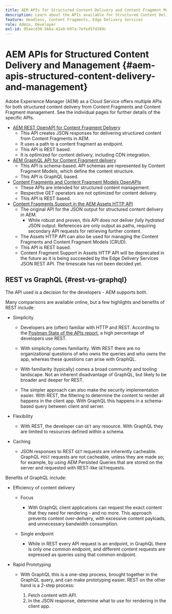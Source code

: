 ```yaml
---
title: AEM APIs for Structured Content Delivery and Content Fragment Management
description: Learn about the APIs available for Structured Content Delivery and Content Fragment Management
feature: Headless, Content Fragments, Edge Delivery Services
role: Admin, Developer
exl-id: 95aecd30-566a-42a9-b97a-7efe45fd389c
---
```

# AEM APIs for Structured Content Delivery and Management {#aem-apis-structured-content-delivery-and-management}

Adobe Experience Manager (AEM) as a Cloud Service offers multiple APIs for both structured content delivery from Content Fragments and Content Fragment management. See the individual pages for further details of the specific APIs.

* [AEM REST OpenAPI for Content Fragment Delivery](/help/headless/aem-rest-openapi-content-fragment-delivery.md )
  * This API creates JSON responses for delivering structured content from Content Fragments in AEM. 
  * It uses a path to a content fragment as endpoint. 
  * This API is REST based.
  * It is optimized for content delivery, including CDN integration. 
* [AEM GraphQL API for Content Fragment delivery](/help/headless/graphql-api/content-fragments.md)
  * This API is schema-based. API schemas are represented by Content Fragment Models, which define the content structure.
  * This API is GraphQL based.
* [Content Fragments and Content Fragment Models OpenAPIs](/help/headless/content-fragment-openapis.md)
  * These APIs are intended for structured content management. 
  * Respective GET operators are not optimized for content delivery.
  * This API is REST based. 
* [Content Fragments Support in the AEM Assets HTTP API](/help/assets/content-fragments/assets-api-content-fragments.md)
  * The original API for the JSON output for structured content delivery in AEM.  
    * While robust and proven, this API does not deliver *fully hydrated* JSON output. References are only output as paths, requiring secondary API requests for retrieving further content.
  * The Assets HTTP API can also be used for managing the Content Fragments and Content Fragment Models (CRUD).
  * This API is REST based.
  * Content Fragment Support in Assets HTTP API will be deprecated in the future as it is being succeeded by the Edge Delivery Services JSON REST API. The timescale has not been decided yet.

<!--
## JSON vs HTML {#json-vs-HTML}

The content delivery format used is driven by frontend implementation. Unstructured content/HTML for full-stack implementations, structured content/JSON for headless implementations, or a combination of both in hybrid implementations. 

Key considerations include:

* Definition
  * JSON (JavaScript Object Notation) - used to represent, access and process structured data. 
  * HTML (HyperText Markup Language) - a markup language of tags and elements in a hierarchical structure.
* Primary Purpose
  * JSON is often used for transferring structure content between the server and client app.
  * HTML is the standard markup language for creating and rendering web pages in a browser.
-->

## REST vs GraphQL {#rest-vs-graphql}

The API used is a decision for the developers - AEM supports both. 

Many comparisons are available online, but a few highlights and benefits of REST include: 

* Simplicity

  * Developers are (often) familiar with HTTP and REST. According to the [Postman State of the APIs report](https://www.postman.com/state-of-api/), a high percentage of developers use REST. 

  * With simplicity comes familiarity. With REST there are no organizational questions of who owns the queries and who owns the app, whereas these questions can arise with GraphQL. 

  * With familiarity (typically) comes a broad community and tooling landscape. Not an inherent disadvantage of GraphQL, but likely to be broader and deeper for REST. 

  * The simpler approach can also make the security implementation easier. With REST, the filtering to determine the content to render all happens in the client app. With GraphQL this happens in a schema-based query between client and server. 

* Flexibility

  * With REST, the developer can `GET` any resource. With GraphQL they are limited to resources defined within a schema. 

* Caching

  * JSON responses to REST `GET` requests are inherently cacheable. GraphQL `POST` requests are not cacheable, unless they are made so; for example, by using AEM Persisted Queries that are stored on the server and requested with REST-like `GET`requests. 

Benefits of GraphQL include:

* Efficiency of content delivery 

  * Focus

    * With GraphQL client applications can request the exact content that they need for rendering - and no more. This approach prevents content over-delivery, with excessive content payloads, and unnecessary bandwidth consumption.

  * Single endpoint
  
    * While in REST every API request is an endpoint, in GraphQL there is only one common endpoint, and different content requests are expressed as queries using that common endpoint. 

* Rapid Prototyping

  * With GraphQL this is a one-step process, brought together in the GraphQL query, and can make prototyping easier. REST on the other hand is a 2-step process:

    1. Fetch content with API.
    2. In the JSON response, determine what to use for rendering in the client app.
